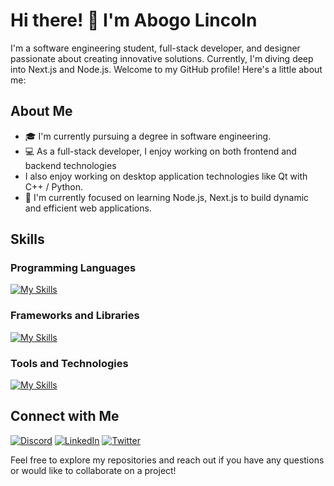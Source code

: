 # Hi there! 👋 I'm Abogo Lincoln

I'm a software engineering student, full-stack developer, and designer passionate about creating innovative solutions. Currently, I'm diving deep into Next.js and Node.js. Welcome to my GitHub profile! Here's a little about me:

## About Me

- 🎓 I'm currently pursuing a degree in software engineering.
- 💻 As a full-stack developer, I enjoy working on both frontend and backend technologies
- I also enjoy working on desktop application technologies like Qt with C++ / Python.
- 🌱 I'm currently focused on learning Node.js, Next.js to build dynamic and efficient web applications.

## Skills

### **Programming Languages**

  [![My Skills](https://skillicons.dev/icons?i=c,cpp,java,python,javascript,bash,php,mysql)](#programming-languages)

### **Frameworks and Libraries**
  
  [![My Skills](https://skillicons.dev/icons?i=bootstrap,tailwind,sass,react,materialui,laravel,vuejs,qt,jquery)](#frameworks-and-libraries)

### **Tools and Technologies**

  [![My Skills](https://skillicons.dev/icons?i=git,github,vscode,cmake,pycharm,phpstorm,wordpress,docker,emacs,figma,webpack,ubuntu)](#tools-and-technologies)

## Connect with Me

  [![Discord](https://skillicons.dev/icons?i=discord)](https://discord.com/users/abogolincoln)
  [![LinkedIn](https://skillicons.dev/icons?i=linkedin)](https://www.linkedin.com/in/abogo-nono)
  [![Twitter](https://skillicons.dev/icons?i=twitter)](https://twitter.com/abogonono)

 <!-- [![Website](https://img.shields.io/badge/-Website-FF5722?style=flat-square&logo=google-chrome&logoColor=white)](https://abogo-lincoln.hashnode.dev/) -->

Feel free to explore my repositories and reach out if you have any questions or would like to collaborate on a project!
